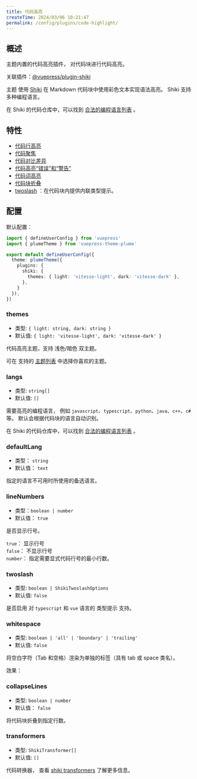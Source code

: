 ```yaml
---
title: 代码高亮
createTime: 2024/03/06 10:21:47
permalink: /config/plugins/code-highlight/
---
```


## 概述

主题内置的代码高亮插件， 对代码块进行代码高亮。

关联插件：[@vuepress/plugin-shiki](https://ecosystem.vuejs.press/zh/plugins/markdown/shiki.html)

主题 使用 [Shiki](https://github.com/shikijs/shiki) 在 Markdown 代码块中使用彩色文本实现语法高亮。
Shiki 支持多种编程语言。

在 Shiki 的代码仓库中，可以找到 [合法的编程语言列表](https://shiki.style/languages) 。

## 特性

- [代码行高亮](../../guide/代码/特性支持.md#在代码块中实现行高亮)
- [代码聚焦](../../guide/代码/特性支持.md#代码块中聚焦)
- [代码对比差异](../../guide/代码/特性支持.md#代码块中的颜色差异)
- [代码高亮“错误”和“警告”](../../guide/代码/特性支持.md#高亮-错误-和-警告)
- [代码词高亮](../../guide/代码/特性支持.md#代码块中-词高亮)
- [代码块折叠](../../guide/代码/特性支持.md#折叠代码块)
- [twoslash](../../guide/代码/twoslash.md#twoslash) ：在代码块内提供内联类型提示。

## 配置

默认配置：

```ts title=".vuepress/config.ts"
import { defineUserConfig } from 'vuepress'
import { plumeTheme } from 'vuepress-theme-plume'

export default defineUserConfig({
  theme: plumeTheme({
    plugins: {
      shiki: {
        themes: { light: 'vitesse-light', dark: 'vitesse-dark' },
      },
    }
  }),
})
```

### themes

- 类型: `{ light: string, dark: string }`
- 默认值: `{ light: 'vitesse-light', dark: 'vitesse-dark' }`

代码高亮主题，支持 浅色/暗色 双主题。

可在 支持的 [主题列表](https://shiki.style/themes) 中选择你喜欢的主题。

### langs

- 类型: `string[]`
- 默认值: `[]`

需要高亮的编程语言， 例如 `javascript`、`typescript`、`python`、`java`、`c++`、`c#`等。
默认会根据代码块的语言自动识别。

在 Shiki 的代码仓库中，可以找到 [合法的编程语言列表](https://shiki.style/languages) 。

### defaultLang

- 类型： `string`
- 默认值： `text`

指定的语言不可用时所使用的备选语言。

### lineNumbers

- 类型：`boolean | number`
- 默认值： `true`

是否显示行号。

`true`： 显示行号\
`false`： 不显示行号\
`number`： 指定需要显式代码行号的最小行数。

### twoslash

- 类型: `boolean | ShikiTwoslashOptions`
- 默认值: `false`

是否启用 对 `typescript` 和 `vue` 语言的 类型提示 支持。

### whitespace

- 类型: `boolean | 'all' | 'boundary' | 'trailing'`
- 默认值: `false`

将空白字符（Tab 和空格）渲染为单独的标签（具有 tab 或 space 类名）。

效果：

<!-- @include: ../../snippet/whitespace.snippet.md{17-23} -->

### collapseLines

- 类型: `boolean | number`
- 默认值： `false`

将代码块折叠到指定行数。

### transformers

- 类型: `ShikiTransformer[]`
- 默认值: `[]`

代码转换器， 查看 [shiki transformers](https://shiki.style/guide/transformers) 了解更多信息。
